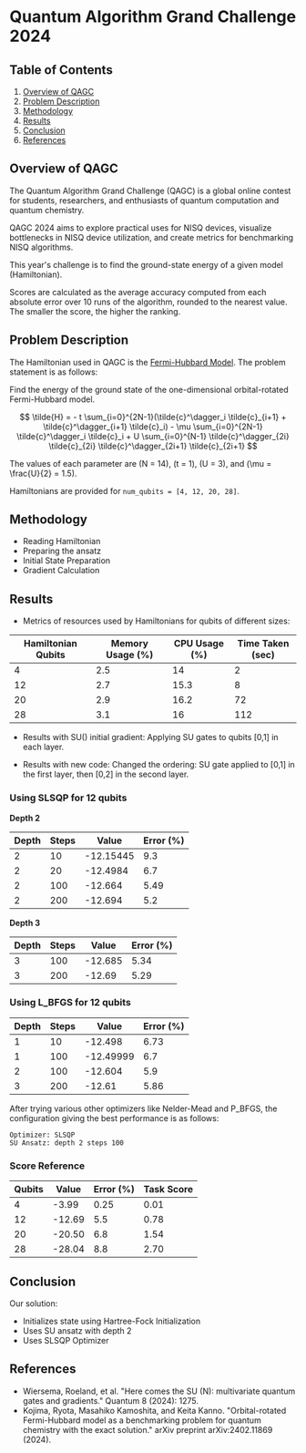 # Quantum Algorithm Grand Challenge 2024

## Table of Contents

1. [Overview of QAGC](#Overview)
2. [Problem Description](#Description)
3. [Methodology](#Methods)
4. [Results](#Results)
5. [Conclusion](#Conclusion)
6. [References](#References)

## Overview of QAGC <a id="Overview"></a>
The Quantum Algorithm Grand Challenge (QAGC) is a global online contest for students, researchers, and enthusiasts of quantum computation and quantum chemistry.

QAGC 2024 aims to explore practical uses for NISQ devices, visualize bottlenecks in NISQ device utilization, and create metrics for benchmarking NISQ algorithms.

This year's challenge is to find the ground-state energy of a given model (Hamiltonian).

Scores are calculated as the average accuracy computed from each absolute error over 10 runs of the algorithm, rounded to the nearest value. The smaller the score, the higher the ranking.

## Problem Description <a id="Description"></a>
The Hamiltonian used in QAGC is the [Fermi-Hubbard Model](https://arxiv.org/abs/2402.11869). The problem statement is as follows:

Find the energy of the ground state of the one-dimensional orbital-rotated Fermi-Hubbard model.

$$
\tilde{H} = - t \sum_{i=0}^{2N-1}(\tilde{c}^\dagger_i \tilde{c}_{i+1} + \tilde{c}^\dagger_{i+1} \tilde{c}_i)  - \mu \sum_{i=0}^{2N-1} \tilde{c}^\dagger_i \tilde{c}_i + U \sum_{i=0}^{N-1} \tilde{c}^\dagger_{2i} \tilde{c}_{2i} \tilde{c}^\dagger_{2i+1} \tilde{c}_{2i+1}
$$

The values of each parameter are \(N = 14\), \(t = 1\), \(U = 3\), and \(\mu = \frac{U}{2} = 1.5\).

Hamiltonians are provided for `num_qubits = [4, 12, 20, 28]`.

## Methodology <a id="Methods"></a>
- Reading Hamiltonian
- Preparing the ansatz
- Initial State Preparation
- Gradient Calculation

## Results <a id="Results"></a>
- Metrics of resources used by Hamiltonians for qubits of different sizes:

| Hamiltonian Qubits | Memory Usage (%) | CPU Usage (%) | Time Taken (sec) |
|--------------------|------------------|---------------|------------------|
| 4                  | 2.5              | 14            | 2                |
| 12                 | 2.7              | 15.3          | 8                |
| 20                 | 2.9              | 16.2          | 72               |
| 28                 | 3.1              | 16            | 112              |

- Results with SU() initial gradient:
  Applying SU gates to qubits [0,1] in each layer.

- Results with new code:
  Changed the ordering: SU gate applied to [0,1] in the first layer, then [0,2] in the second layer.

### Using SLSQP for 12 qubits

**Depth 2**

| Depth | Steps | Value      | Error (%) |
|-------|-------|------------|-----------|
| 2     | 10    | -12.15445  | 9.3       |
| 2     | 20    | -12.4984   | 6.7       |
| 2     | 100   | -12.664    | 5.49      |
| 2     | 200   | -12.694    | 5.2       |

**Depth 3**

| Depth | Steps | Value   | Error (%) |
|-------|-------|---------|-----------|
| 3     | 100   | -12.685 | 5.34      |
| 3     | 200   | -12.69  | 5.29      |

### Using L_BFGS for 12 qubits

| Depth | Steps | Value      | Error (%) |
|-------|-------|------------|-----------|
| 1     | 10    | -12.498    | 6.73      |
| 1     | 100   | -12.49999  | 6.7       |
| 2     | 100   | -12.604    | 5.9       |
| 3     | 200   | -12.61     | 5.86      |

After trying various other optimizers like Nelder-Mead and P_BFGS, the configuration giving the best performance is as follows:

```
Optimizer: SLSQP
SU Ansatz: depth 2 steps 100
```
### Score Reference

| Qubits | Value  | Error (%) | Task Score |
|--------|--------|-----------|------------|
| 4      | -3.99  | 0.25      | 0.01       |
| 12     | -12.69 | 5.5       | 0.78       |
| 20     | -20.50 | 6.8       | 1.54       |
| 28     | -28.04 | 8.8       | 2.70       |

## Conclusion <a id="Conclusion"></a>

Our solution:

- Initializes state using Hartree-Fock Initialization
- Uses SU ansatz with depth 2
- Uses SLSQP Optimizer

## References <a id="References"></a>
- Wiersema, Roeland, et al. "Here comes the SU (N): multivariate quantum gates and gradients." Quantum 8 (2024): 1275.
- Kojima, Ryota, Masahiko Kamoshita, and Keita Kanno. "Orbital-rotated Fermi-Hubbard model as a benchmarking problem for quantum chemistry with the exact solution." arXiv preprint arXiv:2402.11869 (2024).
